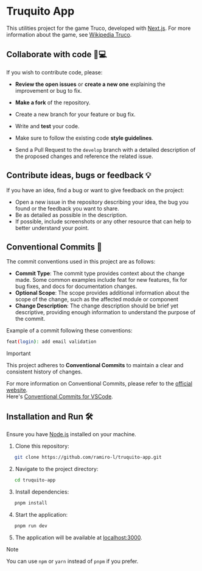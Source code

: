 # Truquito App

This utilities project for the game Truco, developed with [Next.js](https://nextjs.org/).
For more information about the game, see [Wikipedia Truco](https://es.wikipedia.org/wiki/Truco_argentino).

## Collaborate with code 🤝💻

If you wish to contribute code, please:

- **Review the open issues** or **create a new one** explaining the improvement or bug to fix.

- **Make a fork** of the repository.

- Create a new branch for your feature or bug fix.

- Write and **test** your code.

- Make sure to follow the existing code **style guidelines**.

- Send a Pull Request to the `develop` branch with a detailed description of the proposed changes and reference the related issue.

## Contribute ideas, bugs or feedback 💡

If you have an idea, find a bug or want to give feedback on the project:

- Open a new issue in the repository describing your idea, the bug you found or the feedback you want to share.
- Be as detailed as possible in the description.
- If possible, include screenshots or any other resource that can help to better understand your point.

## Conventional Commits 📝

The commit conventions used in this project are as follows:
- **Commit Type**: The commit type provides context about the change made. Some common examples include feat for new features, fix for bug fixes, and docs for documentation changes.
- **Optional Scope**: The scope provides additional information about the scope of the change, such as the affected module or component
- **Change Description**: The change description should be brief yet descriptive, providing enough information to understand the purpose of the commit.

Example of a commit following these conventions:

```bash
feat(login): add email validation
```

> [!IMPORTANT]
> This project adheres to **Conventional Commits** to maintain a clear and consistent history of changes.

For more information on Conventional Commits, please refer to the [official website](https://www.conventionalcommits.org/en/v1.0.0/).  
Here's [Conventional Commits for VSCode](https://marketplace.visualstudio.com/items?itemName=vivaxy.vscode-conventional-commits).

## Installation and Run 🛠️

Ensure you have [Node.js](https://nodejs.org/) installed on your machine.

1. Clone this repository:
``` bash
   git clone https://github.com/ramiro-l/truquito-app.git 
```

2. Navigate to the project directory:
``` bash
   cd truquito-app 
```

3. Install dependencies:
``` bash
   pnpm install
```

4. Start the application:
``` bash
   pnpm run dev 
```

5. The application will be available at [localhost:3000](http://localhost:3000).

> [!NOTE]
> You can use `npm` or `yarn` instead of `pnpm` if you prefer.